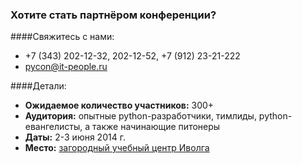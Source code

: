 ### Хотите стать партнёром конференции? 

####Свяжитесь с нами:
* +7 (343) 202-12-32, 202-12-52, +7 (912) 23-21-222
* pycon@it-people.ru

####Детали:
* <b>Ожидаемое количество участников:</b> 300+
* <b>Аудитория:</b> опытные python-разработчики, тимлиды, python-евангелисты, а также начинающие питонеры
* <b>Даты:</b> 2-3 июня 2014 г.
* <b>Место:</b> [загородный учебный центр Иволга](http://www.ivolga-ural.ru/)
